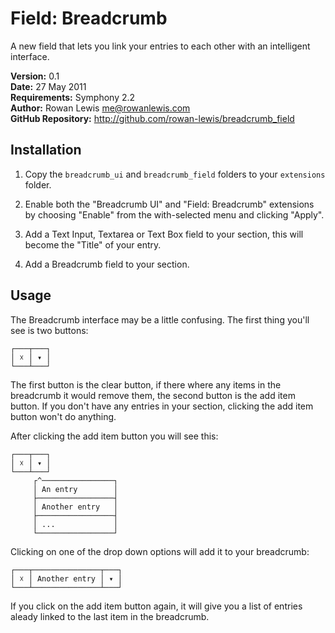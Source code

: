 # Field: Breadcrumb

A new field that lets you link your entries to each other with an intelligent interface.

__Version:__ 0.1  
__Date:__ 27 May 2011  
__Requirements:__ Symphony 2.2  
__Author:__ Rowan Lewis <me@rowanlewis.com>  
__GitHub Repository:__ <http://github.com/rowan-lewis/breadcrumb_field>  


## Installation

1. Copy the `breadcrumb_ui` and `breadcrumb_field` folders to your `extensions` folder.

2. Enable both the "Breadcrumb UI" and "Field: Breadcrumb" extensions by choosing "Enable" from the with-selected menu and clicking "Apply".

3. Add a Text Input, Textarea or Text Box field to your section, this will become the "Title" of your entry.

4. Add a Breadcrumb field to your section.


## Usage

The Breadcrumb interface may be a little confusing. The first thing you'll see is two buttons:

    ┌───┬───┐
    │ ☓ │ ▾ │
    └───┴───┘

The first button is the clear button, if there where any items in the breadcrumb it would remove them, the second button is the add item button. If you don't have any entries in your section, clicking the add item button won't do anything.

After clicking the add item button you will see this:

    ┌───┬───┐
    │ ☓ │ ▾ │
    └───┴───┘
         ┌^────────────────┐
         │ An entry        │
         ├─────────────────┤
         │ Another entry   │
         ├─────────────────┤
         │ ...             │
         └─────────────────┘

Clicking on one of the drop down options will add it to your breadcrumb:

    ┌───┬───────────────┬───┐
    │ ☓ │ Another entry │ ▾ │
    └───┴───────────────┴───┘

If you click on the add item button again, it will give you a list of entries aleady linked to the last item in the breadcrumb.